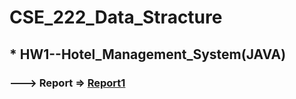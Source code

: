 # CSE_222_Data_Stracture
## * HW1--Hotel_Management_System(JAVA) 
### ---> Report => [Report1](../blob/master/LICENSE)

